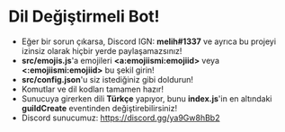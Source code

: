 # Dil Değiştirmeli Bot!

   - Eğer bir sorun çıkarsa, Discord IGN: **melih#1337** ve ayrıca bu projeyi izinsiz olarak hiçbir yerde paylaşamazsınız!
   - **src/emojis.js**'a emojileri **<a:emojiismi:emojiid>** veya **<:emojiismi:emojiid>** bu şekil girin!
   - **src/config.json**'u siz istediğiniz gibi doldurun!
   - Komutlar ve dil kodları tamamen hazır!
   - Sunucuya girerken dili **Türkçe** yapıyor, bunu **index.js**'in en altındaki **guildCreate** eventinden değiştirebilirsiniz!
   - Discord sunucumuz: https://discord.gg/ya9Gw8hBb2
